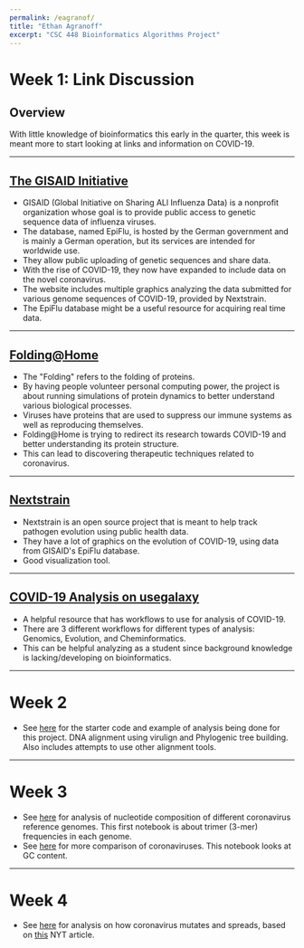 ```yaml
---
permalink: /eagranof/
title: "Ethan Agranoff"
excerpt: "CSC 448 Bioinformatics Algorithms Project"
---
```


# Week 1: Link Discussion

## Overview
With little knowledge of bioinformatics this early in the quarter, this week is meant more to start looking at links and information on COVID-19.

---

## [The GISAID Initiative](https://www.gisaid.org/)
* GISAID (Global Initiative on Sharing ALl Influenza Data) is a nonprofit organization whose goal is to provide public access to genetic sequence data of influenza viruses.
* The database, named EpiFlu, is hosted by the German government and is mainly a German operation, but its services are intended for worldwide use.
* They allow public uploading of genetic sequences and share data.
* With the rise of COVID-19, they now have expanded to include data on the novel coronavirus.
* The website includes multiple graphics analyzing the data submitted for various genome sequences of COVID-19, provided by Nextstrain.
* The EpiFlu database might be a useful resource for acquiring real time data.

---

## [Folding@Home](https://foldingathome.org/)
* The "Folding" refers to the folding of proteins.
* By having people volunteer personal computing power, the project is about running simulations of protein dynamics to better understand various biological processes.
* Viruses have proteins that are used to suppress our immune systems as well as reproducing themselves.
* Folding@Home is trying to redirect its research towards COVID-19 and better understanding its protein structure.
* This can lead to discovering therapeutic techniques related to coronavirus.

---

## [Nextstrain](https://nextstrain.org/ncov/global)
* Nextstrain is an open source project that is meant to help track pathogen evolution using public health data.
* They have a lot of graphics on the evolution of COVID-19, using data from GISAID's EpiFlu database.
* Good visualization tool.

---

## [COVID-19 Analysis on usegalaxy](https://covid19.galaxyproject.org/)
* A helpful resource that has workflows to use for analysis of COVID-19.
* There are 3 different workflows for different types of analysis: Genomics, Evolution, and Cheminformatics.
* This can be helpful analyzing as a student since background knowledge is lacking/developing on bioinformatics.

---

# Week 2

* See [here](https://nbviewer.jupyter.org/github/ethana1234/CSC448-work/blob/master/project/exampleTree.ipynb) for the starter code and example of analysis being done for this project. DNA alignment using virulign and Phylogenic tree building. Also includes attempts to use other alignment tools.

---

# Week 3

* See [here](https://nbviewer.jupyter.org/github/ethana1234/CSC448-work/blob/master/project/trimercomp.ipynb) for analysis of nucleotide composition of different coronavirus reference genomes. This first notebook is about trimer (3-mer) frequencies in each genome.
* See [here](https://nbviewer.jupyter.org/github/ethana1234/CSC448-work/blob/master/project/gccontent.ipynb) for more comparison of coronaviruses. This notebook looks at GC content.

---

# Week 4
* See [here]() for analysis on how coronavirus mutates and spreads, based on [this](https://www.nytimes.com/interactive/2020/04/30/science/coronavirus-mutations.html) NYT article.